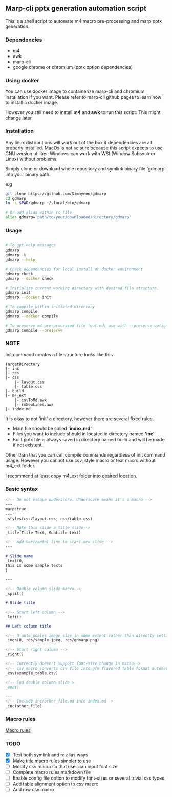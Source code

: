 ## Marp-cli pptx generation automation script

This is a shell script to automate m4 macro pre-processing and marp pptx generation.

### Dependencies

- m4 
- awk
- marp-cli
- google chrome or chromium (pptx option dependencies)

### Using docker

You can use docker image to containerize marp-cli and chromium installation if you want. Please refer to marp-cli github pages to learn how to install a docker image.

However you still need to install **m4** and **awk** to run this script. This might change later.

### Installation

Any linux distributions will work out of the box if dependencies are all properly installed. MacOs is not so sure because this script expects to use GNU version utilites. Windows can work with WSL(Window Subsystem Linux) without problems.

Simply clone or download whole repository and symlink binary file 'gdmarp' into your binary path.

e.g

```bash
git clone https://github.com/Simhyeon/gdmarp
cd gdmarp
ln -s $PWD/gdmarp ~/.local/bin/gdmarp

# Or add alias within rc file
alias gdmarp='path/to/your/downloaded/directory/gdmarp'
```

### Usage

```bash

# To get help messages
gdmarp
gdmarp -h
gdmarp --help

# Check dependencies for local install or docker environment
gdmarp check
gdmarp --docker check

# Initialize current working directory with desired file structure.
gdmarp init
gdmarp --docker init

# To compile within initiated directory
gdmarp compile
gdmarp --docker compile

# To preserve m4 pre-processed file (out.md) use with --preserve option or -p in short
gdmarp compile --preserve

```

### NOTE

Init command creates a file structure looks like this

```
TargetDirectory
|- inc
|- res
|- css
    |- layout.css
    |- table.css
|- build
|- m4_ext
    |- csvToMd.awk
    |- rmNewLines.awk
|- index.md
```

It is okay to not 'init' a directory, however there are several fixed rules.

- Main file should be called **'index.md'**
- Files you want to include should in located in directory named **'inc'**
- Built pptx file is always saved in directory named build and will be made if not existent.

Other than that you can call compile commands regardless of init command usage. However you cannot use csv, style macro or text macro without m4\_ext folder. 

I recommend at least copy m4\_ext folder into desired location.

### Basic syntax

```markdown
<!-- Do not escape underscore. Underscore means it's a macro -->
---
marp:true
---
_styles(css/layout.css, css/table.css)

<!-- Make this slide a title slide-->
_title(Title Text, Subtitle text)

<!-- Add horizontal line to start new slide -->
---

# Slide name
_text(0, 
This is some sample texts
)

---

<!-- Double column slide macro-->
_split()

# Slide title

<!-- Start left column -->
_left()

## Left column title

<!-- 0 auto scales image size in some extent rather than directly setting width pixel-->
_imgs(0, res/sample.jpeg, res/gdmarp.png)

<!-- Start right column -->
_right()

<!-- Currently doesn't support font-size change in macro-->
<!-- csv macro converts csv file into gfm flavored table format automatically -->
_csv(example_table.csv)

<!-- End double column slide >
_end()

---
<!-- Include inc/other_file.md into index.md-->
_inc(other_file)
```

### Macro rules

[Macro rules](macro.md)

### TODO

* [x] Test both symlink and rc alias ways
* [x] Make title macro rules simpler to use
* [ ] Modify csv macro so that user can input font size
* [ ] Complete macro rules markdown file
* [ ] Enable config file option to modify font-sizes or several trivial css types
* [ ] Add table alignment option to csv macro
* [ ] Add raw csv macro
